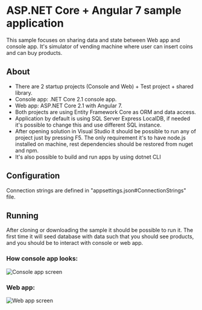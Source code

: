 # ASP.NET Core + Angular 7 sample application
This sample focuses on sharing data and state between Web app and console app. It's simulator of vending machine where user can insert coins and can buy products.

## About
- There are 2 startup projects (Console and Web) + Test project + shared library.
- Console app: .NET Core 2.1 console app.
- Web app: ASP.NET Core 2.1 with Angular 7.
- Both projects are using Entity Framework Core as ORM and data access.
- Application by default is using SQL Server Express LocalDB, if needed it's possible to change this and use different SQL instance. 
- After opening solution in Visual Studio it should be possible to run any of project just by pressing F5. The only requirement it's to have node.js installed on machine, rest dependencies should be restored from nuget and npm.
- It's also possible to build and run apps by using dotnet CLI

## Configuration
Connection strings are defined in "appsettings.json#ConnectionStrings" file.

## Running
After cloning or downloading the sample it should be possible to run it.
The first time it will seed database with data such that you should see products, and you should be to interact with console or web app.

### How console app looks:
![Console app screen](https://i.imgur.com/lrfubvk.png)

### Web app:
![Web app screen](https://i.imgur.com/5rsFsi1.png)
